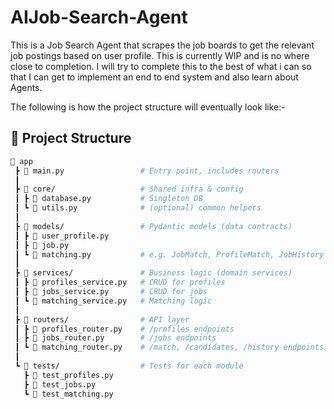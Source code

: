 # AIJob-Search-Agent
This is a Job Search Agent that scrapes the job boards to get the relevant job postings based on user profile. This is currently WIP and is no where close to completion. I will try to complete this to the best of what i can so that I can get to implement an end to end system and also learn about Agents.

The following is how the project structure will eventually look like:-

## 📂 Project Structure

```bash
📂 app
 ┣ 📄 main.py                 # Entry point, includes routers
 ┃
 ┣ 📂 core/                   # Shared infra & config
 ┃ ┣ 📄 database.py           # Singleton DB
 ┃ ┗ 📄 utils.py              # (optional) common helpers
 ┃
 ┣ 📂 models/                 # Pydantic models (data contracts)
 ┃ ┣ 📄 user_profile.py
 ┃ ┣ 📄 job.py
 ┃ ┗ 📄 matching.py           # e.g. JobMatch, ProfileMatch, JobHistory
 ┃
 ┣ 📂 services/               # Business logic (domain services)
 ┃ ┣ 📄 profiles_service.py   # CRUD for profiles
 ┃ ┣ 📄 jobs_service.py       # CRUD for jobs
 ┃ ┗ 📄 matching_service.py   # Matching logic
 ┃
 ┣ 📂 routers/                # API layer
 ┃ ┣ 📄 profiles_router.py    # /profiles endpoints
 ┃ ┣ 📄 jobs_router.py        # /jobs endpoints
 ┃ ┗ 📄 matching_router.py    # /match, /candidates, /history endpoints
 ┃
 ┗ 📂 tests/                  # Tests for each module
   ┣ 📄 test_profiles.py
   ┣ 📄 test_jobs.py
   ┗ 📄 test_matching.py
```
